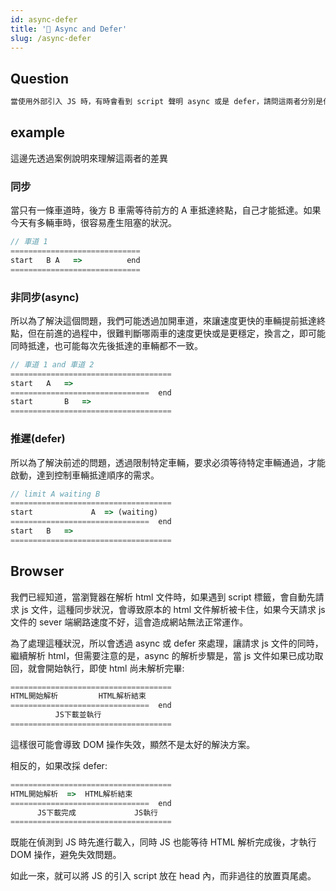 ```yaml
---
id: async-defer
title: '📜 Async and Defer'
slug: /async-defer
---
```


## Question

```bash
當使用外部引入 JS 時，有時會看到 script 聲明 async 或是 defer，請問這兩者分別是什麼 ?
```

## example

這邊先透過案例說明來理解這兩者的差異

### 同步

當只有一條車道時，後方 B 車需等待前方的 A 車抵達終點，自己才能抵達。如果今天有多輛車時，很容易產生阻塞的狀況。

```js
// 車道 1
=============================
start   B A   =>          end
=============================
```

### 非同步(async)

所以為了解決這個問題，我們可能透過加開車道，來讓速度更快的車輛提前抵達終點，但在前進的過程中，很難判斷哪兩車的速度更快或是更穩定，換言之，即可能同時抵達，也可能每次先後抵達的車輛都不一致。

```js
// 車道 1 and 車道 2
====================================
start   A   =>
===============================  end
start       B   =>
====================================
```

### 推遲(defer)

所以為了解決前述的問題，透過限制特定車輛，要求必須等待特定車輛通過，才能啟動，達到控制車輛抵達順序的需求。

```js
// limit A waiting B
====================================
start             A  => (waiting)
===============================  end
start   B   =>
====================================
```

## Browser

我們已經知道，當瀏覽器在解析 html 文件時，如果遇到 script 標籤，會自動先請求 js 文件，這種同步狀況，會導致原本的 html 文件解析被卡住，如果今天請求 js 文件的 sever 端網路速度不好，這會造成網站無法正常運作。

為了處理這種狀況，所以會透過 async 或 defer 來處理，讓請求 js 文件的同時，繼續解析 html，但需要注意的是，async 的解析步驟是，當 js 文件如果已成功取回，就會開始執行，即使 html 尚未解析完畢:

```js
====================================
HTML開始解析         HTML解析結束
===============================  end
          JS下載並執行
====================================
```

這樣很可能會導致 DOM 操作失效，顯然不是太好的解決方案。

相反的，如果改採 defer:

```js
====================================
HTML開始解析  =>  HTML解析結束
===============================  end
      JS下載完成             JS執行
====================================
```

既能在偵測到 JS 時先進行載入，同時 JS 也能等待 HTML 解析完成後，才執行 DOM 操作，避免失效問題。

如此一來，就可以將 JS 的引入 script 放在 head 內，而非過往的放置頁尾處。
